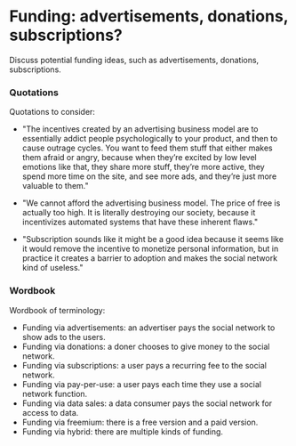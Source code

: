 # Funding: advertisements, donations, subscriptions?

Discuss potential funding ideas, such as advertisements, donations, subscriptions.


### Quotations

Quotations to consider:

* "The incentives created by an advertising business model are to essentially addict people psychologically to your product, and then to cause outrage cycles. You want to feed them stuff that either makes them afraid or angry, because when they’re excited by low level emotions like that, they share more stuff, they’re more active, they spend more time on the site, and see more ads, and they’re just more valuable to them."

* "We cannot afford the advertising business model. The price of free is actually too high. It is literally destroying our society, because it incentivizes automated systems that have these inherent flaws."

* "Subscription sounds like it might be a good idea because it seems like it would remove the incentive to monetize personal information, but in practice it creates a barrier to adoption and makes the social network kind of useless."


### Wordbook

Wordbook of terminology:

* Funding via advertisements: an advertiser pays the social network to show ads to the users. 
* Funding via donations: a doner chooses to give money to the social network. 
* Funding via subscriptions: a user pays a recurring fee to the social network. 
* Funding via pay-per-use: a user pays each time they use a social network function.
* Funding via data sales: a data consumer pays the social network for access to data.
* Funding via freemium: there is a free version and a paid version. 
* Funding via hybrid: there are multiple kinds of funding.

